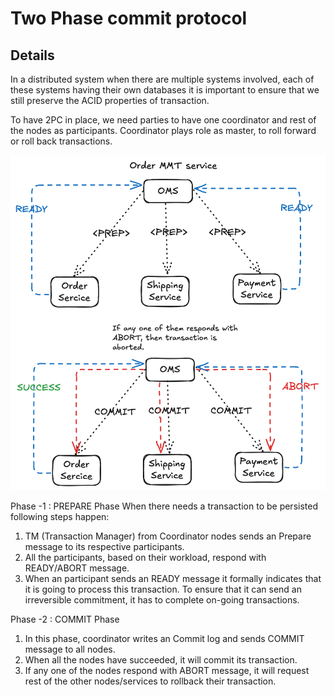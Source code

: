 # Two Phase commit protocol

## Details
In a distributed system when there are multiple systems involved, each of these systems having their own databases it is 
important to ensure that we still preserve the ACID properties of transaction. 

To have 2PC in place, we need parties to have one coordinator and rest of the nodes as participants.
Coordinator plays role as master, to roll forward or roll back transactions.

![screenshot](images/2pc.png)

Phase -1 : PREPARE Phase
When there needs a transaction to be persisted following steps happen:
1. TM (Transaction Manager) from Coordinator nodes sends an Prepare message to its respective participants.
2. All the participants, based on their workload, respond with READY/ABORT message.
3. When an participant sends an READY message it formally indicates that it is going to process this transaction.
    To ensure that it can send an irreversible commitment, it has to complete on-going transactions.

Phase -2 : COMMIT Phase
1. In this phase, coordinator writes an Commit log and sends COMMIT message to all nodes.
2. When all the nodes have succeeded, it will commit its transaction. 
3. If any one of the nodes respond with ABORT message, it will request rest of the other nodes/services to rollback their transaction.

